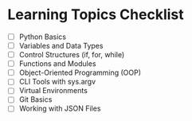 # Learning Topics Checklist

- [ ] Python Basics
- [ ] Variables and Data Types
- [ ] Control Structures (if, for, while)
- [ ] Functions and Modules
- [ ] Object-Oriented Programming (OOP)
- [ ] CLI Tools with sys.argv
- [ ] Virtual Environments
- [ ] Git Basics
- [ ] Working with JSON Files
